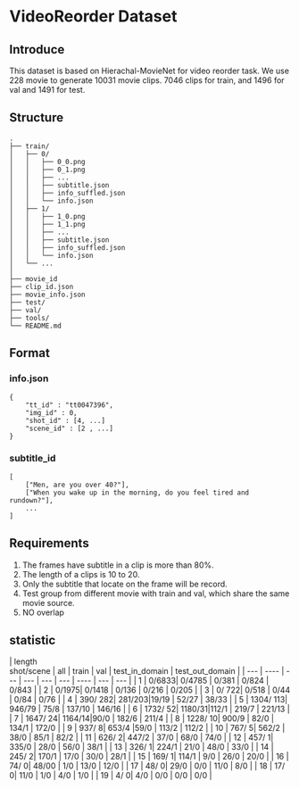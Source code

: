 # VideoReorder Dataset
## Introduce
This dataset is based on Hierachal-MovieNet for video reorder task.
We use 228 movie to generate 10031 movie clips. 7046 clips for train, and 1496 for val and  1491 for test.

## Structure
```
.
├── train/
│   ├── 0/
│   │   ├── 0_0.png
│   │   ├── 0_1.png
│   │   ├── ...
│   │   ├── subtitle.json
│   │   ├── info_suffled.json
│   │   └── info.json
│   ├── 1/
│   │   ├── 1_0.png
│   │   ├── 1_1.png
│   │   ├── ...
│   │   ├── subtitle.json
│   │   ├── info_suffled.json
│   │   └── info.json
│   └── ...
│
├── movie_id
├── clip_id.json
├── movie_info.json
├── test/
├── val/
├── tools/
└── README.md
```

## Format
### info.json
```
{
    "tt_id" : "tt0047396",
    "img_id" : 0,
    "shot_id" : [4, ...]
    "scene_id" : [2 , ...]
}
```
### subtitle_id
```
[
    ["Men, are you over 40?"],
    ["When you wake up in the morning, do you feel tired and rundown?"],
    ...
]
```

## Requirements
1. The frames have subtitle in a clip is more than 80\%.
2. The length of a clips is 10 to 20.
3. Only the subtitle that locate on the frame will be record.
4. Test group from different movie with train and val, which share the same movie source.
5. NO overlap
   
## statistic
| length<br> shot/scene  | all | train | val | test_in_domain | test_out_domain | 
| --- | ---- | --- | --- | --- | --- | ---- | --- | --- |
|  1 |    0/6833| 0/4785 | 0/381 | 0/824  | 0/843 |
|  2 |    0/1975| 0/1418 | 0/136 | 0/216  | 0/205 |
|  3 |    0/ 722| 0/518  | 0/44 | 0/84  | 0/76 |
|  4 |  390/ 282| 281/203|19/19 | 52/27  | 38/33 |
|  5 | 1304/ 113| 946/79 | 75/8 | 137/10  | 146/16 |
|  6 | 1732/  52| 1180/31|112/1 | 219/7  | 221/13 |
|  7 | 1647/  24| 1164/14|90/0 | 182/6  | 211/4 |
|  8 | 1228/  10| 900/9  | 82/0 | 134/1  | 172/0 |
|  9 |  937/   8| 653/4  |59/0 | 113/2  | 112/2 |
| 10 |  767/   5| 562/2  | 38/0 | 85/1  | 82/2 |
| 11 |  626/   2| 447/2  | 37/0 | 68/0  | 74/0 |
| 12 |  457/   1| 335/0  | 28/0 | 56/0  | 38/1 |
| 13 |  326/   1| 224/1  | 21/0 | 48/0  | 33/0 |
| 14 |  245/   2| 170/1  | 17/0 | 30/0  | 28/1 |
| 15 |  169/   1| 114/1  | 9/0 | 26/0  | 20/0 |
| 16 |   74/   0| 48/00  | 1/0 | 13/0  | 12/0 |
| 17 |   48/   0| 29/0   | 0/0 | 11/0  | 8/0 |
| 18 |   17/   0| 11/0   | 1/0 | 4/0  | 1/0 |
| 19 |    4/   0| 4/0    | 0/0 | 0/0  | 0/0 |
